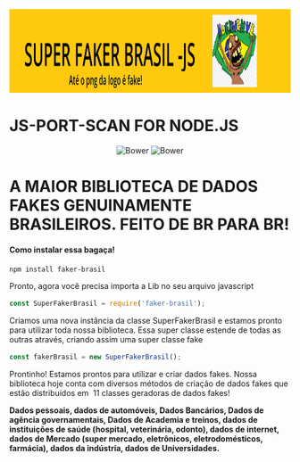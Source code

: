 <div align="center">
  <img src="./src/assets/logo.png" width="100%" height="150"/>
</div>

# JS-PORT-SCAN FOR NODE.JS
<p align="center">
   <img alt="Bower" src="https://img.shields.io/bower/l/MI?style=flat-square">
   <img alt="Bower" src="https://img.shields.io/badge/version-1.0.0-blue">
</p>


<h1>A MAIOR BIBLIOTECA DE DADOS FAKES GENUINAMENTE BRASILEIROS. FEITO DE BR PARA BR!</h1>

<h4>Como instalar essa bagaça!</h4>

```
npm install faker-brasil
```
Pronto, agora você precisa importa a Lib no seu arquivo javascript

```javascript
const SuperFakerBrasil = require('faker-brasil');
```
Criamos uma nova instância da classe SuperFakerBrasil e estamos pronto para utilizar toda nossa biblioteca.
Essa super classe estende de todas as outras através, criando assim uma super classe fake

```javascript
const fakerBrasil = new SuperFakerBrasil();
```
Prontinho! Estamos prontos para utilizar e criar dados fakes. 
Nossa biblioteca hoje conta com diversos métodos de criação de dados fakes que estão distribuídos em 
11 classes geradoras de dados fakes!

<strong>Dados pessoais, dados de automóveis, Dados Bancários, Dados de agência governamentais, 
Dados de Academia e treinos, dados de instituições de saúde (hospital, veterinária, odonto), 
dados de internet, dados de Mercado (super mercado, eletrônicos, eletrodomésticos, farmácia), 
dados da indústria, dados de Universidades.</strong>